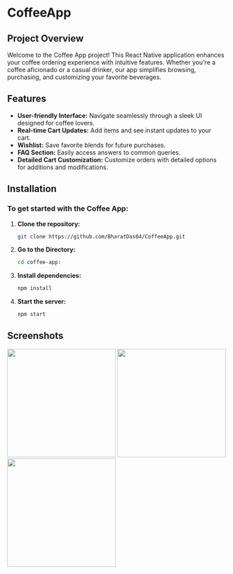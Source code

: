 # CoffeeApp

## Project Overview
Welcome to the Coffee App project! This React Native application enhances your coffee ordering experience with intuitive features. Whether you're a coffee aficionado or a casual drinker, our app simplifies browsing, purchasing, and customizing your favorite beverages.

## Features
- **User-friendly Interface:** Navigate seamlessly through a sleek UI designed for coffee lovers.
- **Real-time Cart Updates:** Add items and see instant updates to your cart.
- **Wishlist:** Save favorite blends for future purchases.
- **FAQ Section:** Easily access answers to common queries.
- **Detailed Cart Customization:** Customize orders with detailed options for additions and modifications.

## Installation

### To get started with the Coffee App:
1. **Clone the repository:**
   ```sh
   git clone https://github.com/BharatDas04/CoffeeApp.git
2. **Go to the Directory:**
   ```sh
   cd coffee-app:
3. **Install dependencies:**
   ```sh
   npm install
4. **Start the server:**
   ```sh
   npm start

## Screenshots

<img src="https://github.com/BharatDas04/CoffeeApp/assets/153592840/88afd325-70a9-4d6f-820a-e1f8bd8a60d8" width="250" >
<img src="https://github.com/BharatDas04/CoffeeApp/assets/153592840/fef9bf7f-03ca-4746-82fb-616784aa8969" width="250">
<img src="https://github.com/BharatDas04/CoffeeApp/assets/153592840/6c2446cc-62ac-4359-b12e-e8c5d13eb822" width="250">

